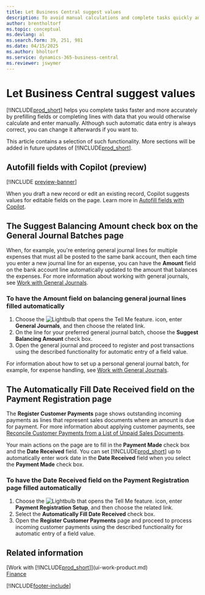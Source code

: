 ```yaml
---
title: Let Business Central suggest values
description: To avoid manual calculations and complete tasks quickly and accurately, you can set up automatic data entry so that Business Central fills in selected fields.
author: brentholtorf
ms.topic: conceptual
ms.devlang: al
ms.search.form: 39, 251, 981
ms.date: 04/15/2025
ms.author: bholtorf
ms.service: dynamics-365-business-central
ms.reviewer: jswymer
---
```

# Let Business Central suggest values

[!INCLUDE[prod_short](includes/prod_short.md)] helps you complete tasks faster and more accurately by prefilling fields or completing lines with data that you would otherwise calculate and enter manually. Although such automatic data entry is always correct, you can change it afterwards if you want to.

This article contains a selection of such functionality. More sections will be added in future updates of [!INCLUDE[prod_short](includes/prod_short.md)].

## Autofill fields with Copilot (preview)

[!INCLUDE [preview-banner](~/../shared-content/shared/preview-includes/preview-banner-section.md)]

When you draft a new record or edit an existing record, Copilot suggests values for editable fields on the page. Learn more in [Autofill fields with Copilot](autofill-fields-with-copilot.md).

## The **Suggest Balancing Amount** check box on the **General Journal Batches** page

When, for example, you're entering general journal lines for multiple expenses that must all be posted to the same bank account, then each time you enter a new journal line for an expense, you can have the **Amount** field on the bank account line automatically updated to the amount that balances the expenses. For more information about working with general journals, see [Work with General Journals](ui-work-general-journals.md).

### To have the **Amount** field on balancing general journal lines filled automatically

1. Choose the ![Lightbulb that opens the Tell Me feature.](media/ui-search/search_small.png "Tell me what you want to do") icon, enter **General Journals**, and then choose the related link.
1. On the line for your preferred general journal batch, choose the **Suggest Balancing Amount** check box.
1. Open the general journal and proceed to register and post transactions using the described functionality for automatic entry of a field value.       

For information about how to set up a personal general journal batch, for example, for expense handling, see [Work with General Journals](ui-work-general-journals.md).

## The **Automatically Fill Date Received** field on the **Payment Registration** page

The **Register Customer Payments** page shows outstanding incoming payments as lines that represent sales documents where an amount is due for payment. For more information about applying customer payments, see [Reconcile Customer Payments from a List of Unpaid Sales Documents](receivables-how-reconcile-customer-payments-list-unpaid-sales-documents.md).

Your main actions on the page are to fill in the **Payment Made** check box and the **Date Received** field. You can set [!INCLUDE[prod_short](includes/prod_short.md)] up to automatically enter work date in the **Date Received** field when you select the **Payment Made** check box.

### To have the **Date Received** field on the **Payment Registration** page filled automatically

1. Choose the ![Lightbulb that opens the Tell Me feature.](media/ui-search/search_small.png "Tell me what you want to do") icon, enter **Payment Registration Setup**, and then choose the related link.
1. Select the **Automatically Fill Date Received** check box.
1. Open the **Register Customer Payments** page and proceed to process incoming customer payments using the described functionality for automatic entry of a field value.

## Related information

[Work with [!INCLUDE[prod_short](includes/prod_short.md)]](ui-work-product.md)  
[Finance](finance.md)  

[!INCLUDE[footer-include](includes/footer-banner.md)]
